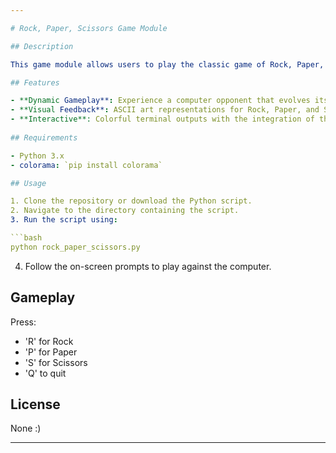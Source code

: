 ```yaml
---

# Rock, Paper, Scissors Game Module

## Description

This game module allows users to play the classic game of Rock, Paper, Scissors against a "learning" computer opponent. Rather than making purely random choices, the computer opponent employs a strategy: it frequently targets the player's most commonly defeated move, while occasionally adding in an element of randomness for unpredictability.

## Features

- **Dynamic Gameplay**: Experience a computer opponent that evolves its strategy based on player patterns.
- **Visual Feedback**: ASCII art representations for Rock, Paper, and Scissors to make the gameplay more engaging.
- **Interactive**: Colorful terminal outputs with the integration of the `colorama` module for better user experience.
  
## Requirements

- Python 3.x
- colorama: `pip install colorama`

## Usage

1. Clone the repository or download the Python script.
2. Navigate to the directory containing the script.
3. Run the script using:

```bash
python rock_paper_scissors.py
```

4. Follow the on-screen prompts to play against the computer.

## Gameplay

Press:
- 'R' for Rock
- 'P' for Paper
- 'S' for Scissors
- 'Q' to quit

## License

None :)

---
```

